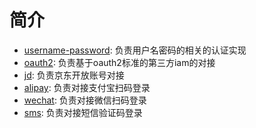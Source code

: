 # 简介

* [username-password](./username-password): 负责用户名密码的相关的认证实现
* [oauth2](./oauth2): 负责基于oauth2标准的第三方iam的对接
* [jd](jd): 负责京东开放账号对接
* [alipay](alipay): 负责对接支付宝扫码登录
* [wechat](wechat): 负责对接微信扫码登录
* [sms](sms): 负责对接短信验证码登录